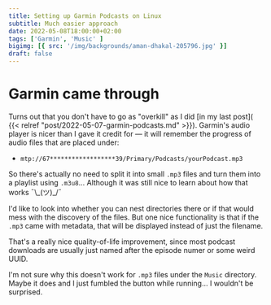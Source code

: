 ```yaml
---
title: Setting up Garmin Podcasts on Linux
subtitle: Much easier approach
date: 2022-05-08T18:00:00+02:00
tags: ['Garmin', 'Music' ]
bigimg: [{ src: '/img/backgrounds/aman-dhakal-205796.jpg' }]
draft: false
---
```


# Garmin came through
Turns out that you don't have to go as "overkill" as I did [in my last post]( {{< relref "post/2022-05-07-garmin-podcasts.md" >}}).
Garmin's audio player is nicer than I gave it credit for — it will remember the progress of audio files that are placed under: 
- `mtp://67******************39/Primary/Podcasts/yourPodcast.mp3`

So there's actually no need to split it into small `.mp3` files and turn them into a playlist using `.m3u8`...
Although it was still nice to learn about how that works ¯\\\_(ツ)_/¯

I'd like to look into whether you can nest directories there or if that would mess with the discovery of the files.
But one nice functionality is that if the `.mp3` came with metadata, that will be displayed instead of just the filename.

That's a really nice quality-of-life improvement, since most podcast downloads are usually just named after the episode numer or some weird UUID.

I'm not sure why this doesn't work for `.mp3` files under the `Music` directory.
Maybe it does and I just fumbled the button while running... I wouldn't be surprised. 
